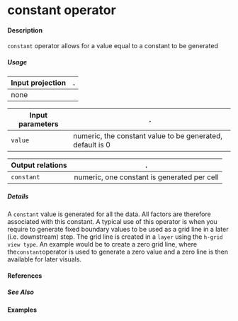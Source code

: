 # constant operator

#### Description
`constant` operator allows for a value equal to a constant to be generated

##### Usage
Input projection|.
---|---
none |

Input parameters|.
---|---
`value` | numeric, the constant value to be generated, default is 0

Output relations|.
---|---
`constant`| numeric, one constant is generated per cell

##### Details
A `constant` value is generated for all the data. All factors are therefore associated with this constant. A typical use of this operator is when you require to generate fixed boundary values to be used as a grid line in a later (i.e. downstream) step. The grid line is created in a `layer` using the `h-grid view type`. An example would be to create a zero grid line, where the`constant`operator is used to generate a zero value and a zero line is then available for later visuals.

#### References

##### See Also

#### Examples




 
 
